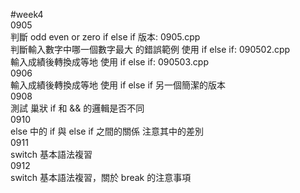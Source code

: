 #week4    
0905   
判斷 odd even or zero  if else if 版本: 0905.cpp   
判斷輸入數字中哪一個數字最大 的錯誤範例 使用 if else if: 090502.cpp   
輸入成績後轉換成等地 使用 if else if: 090503.cpp   
0906   
輸入成績後轉換成等地 使用 if else if 另一個簡潔的版本  
0908   
測試 巢狀 if 和 && 的邏輯是否不同  
0910   
else 中的 if 與 else if 之間的關係  注意其中的差別  
0911   
switch 基本語法複習  
0912   
switch 基本語法複習，關於 break 的注意事項     

